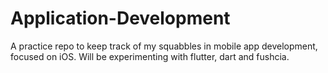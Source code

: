 # Application-Development
A practice repo to keep track of my squabbles in mobile app development, focused on iOS. Will be experimenting with flutter, dart and fushcia. 

